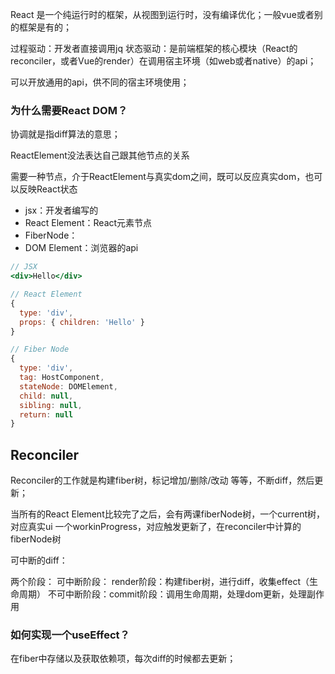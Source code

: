

React 是一个纯运行时的框架，从视图到运行时，没有编译优化；一般vue或者别的框架是有的；

过程驱动：开发者直接调用jq
状态驱动：是前端框架的核心模块（React的reconciler，或者Vue的render）在调用宿主环境（如web或者native）的api；

可以开放通用的api，供不同的宿主环境使用；

### 为什么需要React DOM？

协调就是指diff算法的意思；

ReactElement没法表达自己跟其他节点的关系

需要一种节点，介于ReactElement与真实dom之间，既可以反应真实dom，也可以反映React状态

- jsx：开发者编写的
- React Element：React元素节点
- FiberNode：
- DOM Element：浏览器的api

```jsx
// JSX
<div>Hello</div>

// React Element
{
  type: 'div',
  props: { children: 'Hello' }
}

// Fiber Node
{
  type: 'div',
  tag: HostComponent,
  stateNode: DOMElement,
  child: null,
  sibling: null,
  return: null
}
```


## Reconciler
Reconciler的工作就是构建fiber树，标记增加/删除/改动 等等，不断diff，然后更新；

当所有的React Element比较完了之后，会有两课fiberNode树，一个current树，对应真实ui
一个workinProgress，对应触发更新了，在reconciler中计算的fiberNode树


可中断的diff：

两个阶段：
可中断阶段： render阶段：构建fiber树，进行diff，收集effect（生命周期）
不可中断阶段：commit阶段：调用生命周期，处理dom更新，处理副作用


### 如何实现一个useEffect？

在fiber中存储以及获取依赖项，每次diff的时候都去更新；